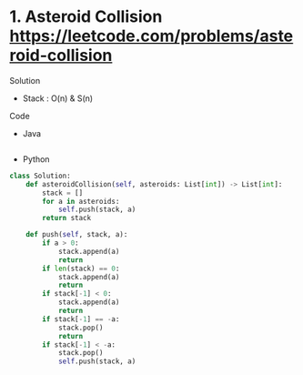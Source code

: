 # 1. Asteroid Collision https://leetcode.com/problems/asteroid-collision

Solution

- Stack : O(n) & S(n)

Code

- Java

```java

```

- Python

```python
class Solution:
    def asteroidCollision(self, asteroids: List[int]) -> List[int]:
        stack = []
        for a in asteroids:
            self.push(stack, a)
        return stack

    def push(self, stack, a):
        if a > 0:
            stack.append(a)
            return
        if len(stack) == 0:
            stack.append(a)
            return
        if stack[-1] < 0:
            stack.append(a)
            return
        if stack[-1] == -a:
            stack.pop()
            return
        if stack[-1] < -a:
            stack.pop()
            self.push(stack, a)
```
